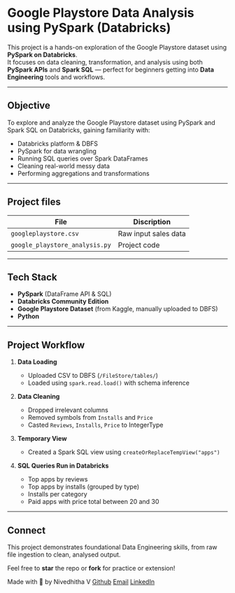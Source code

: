 
#  Google Playstore Data Analysis using PySpark (Databricks)

This project is a hands-on exploration of the Google Playstore dataset using **PySpark on Databricks**.  
It focuses on data cleaning, transformation, and analysis using both **PySpark APIs** and **Spark SQL** — perfect for beginners getting into **Data Engineering** tools and workflows.

---

##  Objective

To explore and analyze the Google Playstore dataset using PySpark and Spark SQL on Databricks, gaining familiarity with:

- Databricks platform & DBFS
- PySpark for data wrangling
- Running SQL queries over Spark DataFrames
- Cleaning real-world messy data
- Performing aggregations and transformations

---

##  Project files 

| File | Discription |
|------|-------------|
| `googleplaystore.csv` | Raw input sales data |
| `google_playstore_analysis.py` | Project code |

---

##  Tech Stack

-  **PySpark** (DataFrame API & SQL)
-  **Databricks Community Edition**
-  **Google Playstore Dataset** (from Kaggle, manually uploaded to DBFS)
-  **Python**

---

##  Project Workflow

1. **Data Loading**
   - Uploaded CSV to DBFS (`/FileStore/tables/`)
   - Loaded using `spark.read.load()` with schema inference

2. **Data Cleaning**
   - Dropped irrelevant columns
   - Removed symbols from `Installs` and `Price`
   - Casted `Reviews`, `Installs`, `Price` to IntegerType

3. **Temporary View**
   - Created a Spark SQL view using `createOrReplaceTempView("apps")`

4. **SQL Queries Run in Databricks**
   - Top apps by reviews
   - Top apps by installs (grouped by type)
   - Installs per category
   - Paid apps with price total between 20 and 30

---

## Connect

This project demonstrates foundational Data Engineering skills, from raw file ingestion to clean, analysed output.

Feel free to **star** the repo or **fork** for practice or extension!

Made with 💙 by Nivedhitha V 
[Github](https://github.com/Nivedhitha-V)
[Email](nivedhithav0407@gmail.com)
[LinkedIn](https://www.linkedin.com/in/nivedhitha-v/)
